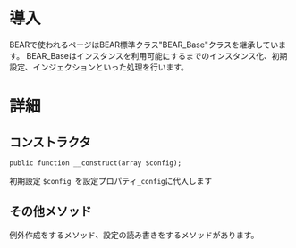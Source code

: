 # 導入 #

BEARで使われるページはBEAR標準クラス"BEAR\_Base"クラスを継承しています。
BEAR\_Baseはインスタンスを利用可能にするまでのインスタンス化、初期設定、インジェクションといった処理を行います。

# 詳細 #

## コンストラクタ ##

```
public function __construct(array $config);
```

初期設定 `$config `を設定プロパティ`_config`に代入します


## その他メソッド ##

例外作成をするメソッド、設定の読み書きをするメソッドがあります。